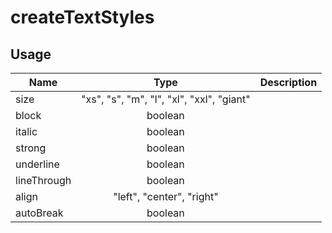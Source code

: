 <!-- 
This is an auto-generated markdown. 
You can change it in "/Users/daniel/Dev/allthings/elements/src/Text/Text.tsx" and run build:docs to update this file.
-->
# createTextStyles

## Usage
| Name        | Type           | Description  |
| ----------- |:--------------:| ------------:|
|size|"xs", "s", "m", "l", "xl", "xxl", "giant"|
|block|boolean|
|italic|boolean|
|strong|boolean|
|underline|boolean|
|lineThrough|boolean|
|align|"left", "center", "right"|
|autoBreak|boolean|
